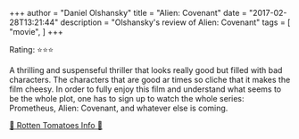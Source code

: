+++
author = "Daniel Olshansky"
title = "Alien: Covenant"
date = "2017-02-28T13:21:44"
description = "Olshansky's review of Alien: Covenant"
tags = [
    "movie",
]
+++

Rating: ⭐⭐⭐

A thrilling and suspenseful thriller that looks really good but filled with bad characters. The characters that are good ar times so cliche that it makes the film cheesy. In order to fully enjoy this film and understand what seems to be the whole plot, one has to sign up to watch the whole series: Prometheus, Alien: Covenant, and whatever else is coming.

[🍅 Rotten Tomatoes Info 🍅](https://www.rottentomatoes.com//m/alien_covenant)